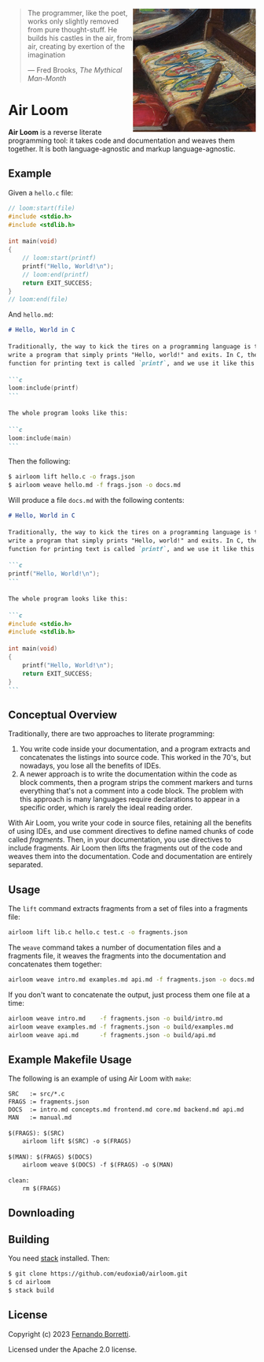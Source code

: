<img src="airloom.jpg"
     alt="Logo: a detail of John William Waterhouse's paintinf of the Lady of Shalott, showing a loom."
     width=250
     height=250
     align="right" />

>The programmer, like the poet, works only slightly removed from pure thought-stuff. He builds his castles in the air, from air, creating by exertion of the imagination
>
>— Fred Brooks, _The Mythical Man-Month_

# Air Loom

**Air Loom** is a reverse literate programming tool: it takes code and documentation and weaves them together. It is both language-agnostic and markup language-agnostic.

## Example

Given a `hello.c` file:

```c++
// loom:start(file)
#include <stdio.h>
#include <stdlib.h>

int main(void)
{
    // loom:start(printf)
    printf("Hello, World!\n");
    // loom:end(printf)
    return EXIT_SUCCESS;
}
// loom:end(file)
```

And `hello.md`:

~~~markdown
# Hello, World in C

Traditionally, the way to kick the tires on a programming language is to
write a program that simply prints "Hello, world!" and exits. In C, the
function for printing text is called `printf`, and we use it like this:

```c
loom:include(printf)
```

The whole program looks like this:

```c
loom:include(main)
```
~~~

Then the following:

```bash
$ airloom lift hello.c -o frags.json
$ airloom weave hello.md -f frags.json -o docs.md
```

Will produce a file `docs.md` with the following contents:

~~~markdown
# Hello, World in C

Traditionally, the way to kick the tires on a programming language is to
write a program that simply prints "Hello, world!" and exits. In C, the
function for printing text is called `printf`, and we use it like this:

```c
printf("Hello, World!\n");
```

The whole program looks like this:

```c
#include <stdio.h>
#include <stdlib.h>

int main(void)
{
    printf("Hello, World!\n");
    return EXIT_SUCCESS;
}
```
~~~
    
## Conceptual Overview

Traditionally, there are two approaches to literate programming:

1. You write code inside your documentation, and a program extracts and concatenates the listings into source code. This worked in the 70's, but nowadays, you lose all the benefits of IDEs.
2. A newer approach is to write the documentation within the code as block comments, then a program strips the comment markers and turns everything that's not a comment into a code block. The problem with this approach is many languages require declarations to appear in a specific order, which is rarely the ideal reading order.

With Air Loom, you write your code in source files, retaining all the benefits of using IDEs, and use comment directives to define named chunks of code called _fragments_. Then, in your documentation, you use directives to include fragments. Air Loom then lifts the fragments out of the code and weaves them into the documentation. Code and documentation are entirely separated.

## Usage

The `lift` command extracts fragments from a set of files into a fragments file:

```bash
airloom lift lib.c hello.c test.c -o fragments.json
```

The `weave` command takes a number of documentation files and a fragments file, it weaves the fragments into the documentation and concatenates them together:

```bash
airloom weave intro.md examples.md api.md -f fragments.json -o docs.md
```

If you don't want to concatenate the output, just process them one file at a time:

```bash
airloom weave intro.md    -f fragments.json -o build/intro.md
airloom weave examples.md -f fragments.json -o build/examples.md
airloom weave api.md      -f fragments.json -o build/api.md
```

## Example Makefile Usage

The following is an example of using Air Loom with `make`:

```make
SRC   := src/*.c
FRAGS := fragments.json
DOCS  := intro.md concepts.md frontend.md core.md backend.md api.md
MAN   := manual.md

$(FRAGS): $(SRC)
    airloom lift $(SRC) -o $(FRAGS)

$(MAN): $(FRAGS) $(DOCS)
    airloom weave $(DOCS) -f $(FRAGS) -o $(MAN)

clean:
    rm $(FRAGS)
```

## Downloading

## Building

You need [stack][stack] installed. Then:

[stack]: https://docs.haskellstack.org/en/stable/

```bash
$ git clone https://github.com/eudoxia0/airloom.git
$ cd airloom
$ stack build
```

## License

Copyright (c) 2023 [Fernando Borretti](https://borretti.me/).

Licensed under the Apache 2.0 license.
